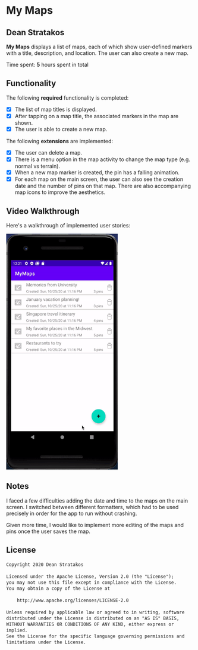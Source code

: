 # My Maps 

## Dean Stratakos

**My Maps** displays a list of maps, each of which show user-defined markers with a title, description, and location. The user can also create a new map. 

Time spent: **5** hours spent in total

## Functionality 

The following **required** functionality is completed:

* [x] The list of map titles is displayed.
* [x] After tapping on a map title, the associated markers in the map are shown.
* [x] The user is able to create a new map.

The following **extensions** are implemented:

* [x] The user can delete a map.
* [x] There is a menu option in the map activity to change the ​map type​ (e.g. normal vs terrain).
* [x] When a new map marker is created, the pin has a falling animation.
* [x] For each map on the main screen, the user can also see the creation date and the number of pins on that map. There are also accompanying map icons to improve the aesthetics.

## Video Walkthrough

Here's a walkthrough of implemented user stories:

![](MyMaps.gif)

## Notes

I faced a few difficulties adding the date and time to the maps on the main screen. I switched between different formatters, which had to be used precisely in order for the app to run without crashing.

Given more time, I would like to implement more editing of the maps and pins once the user saves the map.

## License

    Copyright 2020 Dean Stratakos

    Licensed under the Apache License, Version 2.0 (the "License");
    you may not use this file except in compliance with the License.
    You may obtain a copy of the License at

        http://www.apache.org/licenses/LICENSE-2.0

    Unless required by applicable law or agreed to in writing, software
    distributed under the License is distributed on an "AS IS" BASIS,
    WITHOUT WARRANTIES OR CONDITIONS OF ANY KIND, either express or implied.
    See the License for the specific language governing permissions and
    limitations under the License.
